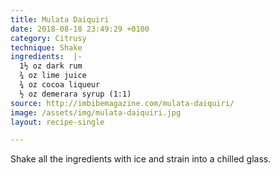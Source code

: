 ```yaml
---
title: Mulata Daiquiri
date: 2018-08-18 23:49:29 +0100
category: Citrusy
technique: Shake
ingredients:  |-
  1½ oz dark rum
  ¾ oz lime juice
  ¾ oz cocoa liqueur
  ½ oz demerara syrup (1:1)
source: http://imbibemagazine.com/mulata-daiquiri/
image: /assets/img/mulata-daiquiri.jpg
layout: recipe-single

---
```

Shake all the ingredients with ice and strain into a chilled glass.
